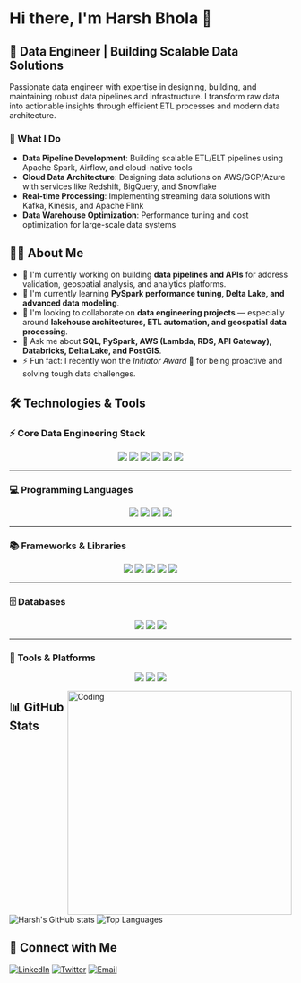 # Hi there, I'm Harsh Bhola 👋


## 🔧 Data Engineer | Building Scalable Data Solutions
Passionate data engineer with expertise in designing, building, and maintaining robust data pipelines and infrastructure. I transform raw data into actionable insights through efficient ETL processes and modern data architecture.


### 🚀 What I Do
- **Data Pipeline Development**: Building scalable ETL/ELT pipelines using Apache Spark, Airflow, and cloud-native tools
- **Cloud Data Architecture**: Designing data solutions on AWS/GCP/Azure with services like Redshift, BigQuery, and Snowflake
- **Real-time Processing**: Implementing streaming data solutions with Kafka, Kinesis, and Apache Flink
- **Data Warehouse Optimization**: Performance tuning and cost optimization for large-scale data systems

## 👨‍💻 About Me
- 🔭 I'm currently working on building **data pipelines and APIs** for address validation, geospatial analysis, and analytics platforms.  
- 🌱 I'm currently learning **PySpark performance tuning, Delta Lake, and advanced data modeling**.  
- 👯 I'm looking to collaborate on **data engineering projects** — especially around **lakehouse architectures, ETL automation, and geospatial data processing**.  
- 💬 Ask me about **SQL, PySpark, AWS (Lambda, RDS, API Gateway), Databricks, Delta Lake, and PostGIS**.  
- ⚡ Fun fact: I recently won the *Initiator Award* 🏅 for being proactive and solving tough data challenges.

## 🛠️ Technologies & Tools  

### ⚡ Core Data Engineering Stack  
<p align="center">
  <img src="https://img.shields.io/badge/SQL-336791?style=for-the-badge&logo=postgresql&logoColor=white" />
  <img src="https://img.shields.io/badge/PySpark-E25A1C?style=for-the-badge&logo=apachespark&logoColor=white" />
  <img src="https://img.shields.io/badge/Delta%20Lake-0A6CFF?style=for-the-badge&logo=databricks&logoColor=white" />
  <img src="https://img.shields.io/badge/Databricks-FF3621?style=for-the-badge&logo=databricks&logoColor=white" />
  <img src="https://img.shields.io/badge/AWS-232F3E?style=for-the-badge&logo=amazon-aws&logoColor=white" />
  <img src="https://img.shields.io/badge/Azure-0078D4?style=for-the-badge&logo=microsoft-azure&logoColor=white" />
</p>  

---

### 💻 Programming Languages  
<p align="center">
  <img src="https://img.shields.io/badge/Python-3776AB?style=for-the-badge&logo=python&logoColor=white" />
  <img src="https://img.shields.io/badge/JavaScript-F7DF1E?style=for-the-badge&logo=javascript&logoColor=black" />
  <img src="https://img.shields.io/badge/Java-007396?style=for-the-badge&logo=java&logoColor=white" />
  <img src="https://img.shields.io/badge/SQL-336791?style=for-the-badge&logo=postgresql&logoColor=white" />
</p>  

---

### 📚 Frameworks & Libraries  
<p align="center">
  <img src="https://img.shields.io/badge/PySpark-E25A1C?style=for-the-badge&logo=apachespark&logoColor=white" />
  <img src="https://img.shields.io/badge/Pandas-150458?style=for-the-badge&logo=pandas&logoColor=white" />
  <img src="https://img.shields.io/badge/React-61DAFB?style=for-the-badge&logo=react&logoColor=black" />
  <img src="https://img.shields.io/badge/Node.js-339933?style=for-the-badge&logo=node.js&logoColor=white" />
  <img src="https://img.shields.io/badge/Django-092E20?style=for-the-badge&logo=django&logoColor=white" />
</p>  

---

### 🗄️ Databases  
<p align="center">
  <img src="https://img.shields.io/badge/PostgreSQL-336791?style=for-the-badge&logo=postgresql&logoColor=white" />
  <img src="https://img.shields.io/badge/PostGIS-2C6E49?style=for-the-badge&logo=postgresql&logoColor=white" />
  <img src="https://img.shields.io/badge/MongoDB-47A248?style=for-the-badge&logo=mongodb&logoColor=white" />
</p>  

---

### 🔧 Tools & Platforms  
<p align="center">
  <img src="https://img.shields.io/badge/Git-F05032?style=for-the-badge&logo=git&logoColor=white" />
  <img src="https://img.shields.io/badge/Docker-2496ED?style=for-the-badge&logo=docker&logoColor=white" />
  <img src="https://img.shields.io/badge/GitHub_Actions-2088FF?style=for-the-badge&logo=github-actions&logoColor=white" />
</p>  



<img align="right" alt="Coding" width="400" src="https://i.giphy.com/media/qgQUggAC3Pfv687qPC/giphy.gif">

## 📊 GitHub Stats

![Harsh's GitHub stats](https://github-readme-stats.vercel.app/api?username=harsh0895&show_icons=true&theme=radical)
![Top Languages](https://github-readme-stats.vercel.app/api/top-langs/?username=harsh0895&layout=compact&theme=radical)


## 🤝 Connect with Me

[![LinkedIn](https://img.shields.io/badge/-LinkedIn-0077B5?style=flat&logo=linkedin&logoColor=white)]((https://www.linkedin.com/in/harsh-bhola-b77297239/))
[![Twitter](https://img.shields.io/badge/-Twitter-1DA1F2?style=flat&logo=twitter&logoColor=white)]((https://x.com/harsh130745))
[![Email](https://img.shields.io/badge/-Email-D14836?style=flat&logo=gmail&logoColor=white)](mailto:hb755037@gmail.com)
